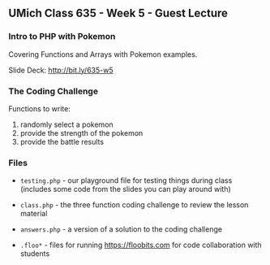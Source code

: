 ## UMich Class 635 - Week 5 - Guest Lecture

### Intro to PHP with Pokemon

Covering Functions and Arrays with Pokemon examples. 

Slide Deck: http://bit.ly/635-w5

### The Coding Challenge

Functions to write: 
1. randomly select a pokemon
2. provide the strength of the pokemon
3. provide the battle results 

### Files


- `testing.php` - our playground file for testing things during class (includes some code from the slides you can play around with)

- `class.php` - the three function coding challenge to review the lesson material

- `answers.php` - a version of a solution to the coding challenge

- `.floo*` - files for running https://floobits.com for code collaboration with students



